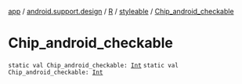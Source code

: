 [app](../../../index.md) / [android.support.design](../../index.md) / [R](../index.md) / [styleable](index.md) / [Chip_android_checkable](./-chip_android_checkable.md)

# Chip_android_checkable

`static val Chip_android_checkable: `[`Int`](https://kotlinlang.org/api/latest/jvm/stdlib/kotlin/-int/index.html)
`static val Chip_android_checkable: `[`Int`](https://kotlinlang.org/api/latest/jvm/stdlib/kotlin/-int/index.html)